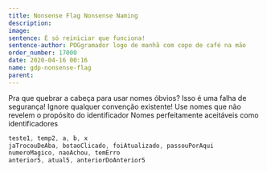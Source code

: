 ```yaml
---
title: Nonsense Flag Nonsense Naming
description: 
image: 
sentence: É só reiniciar que funciona!
sentence-author: POGgramador logo de manhã com copo de café na mão
order_number: 17000
date: 2020-04-16 00:16
name: gdp-nonsense-flag
parent:
---
```


Pra que quebrar a cabeça para usar nomes óbvios? Isso é uma falha de segurança!
Ignore qualquer convenção existente!
Use nomes que não revelem o propósito do identificador
Nomes perfeitamente aceitáveis como identificadores

```java
teste1, temp2, a, b, x
jaTrocouDeAba, botaoClicado, foiAtualizado, passouPorAqui
numeroMagico, naoAchou, temErro
anterior5, atual5, anteriorDoAnterior5
```

